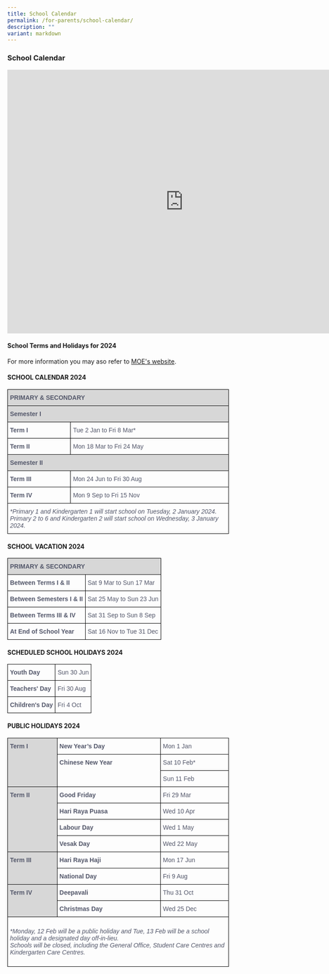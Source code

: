 ```yaml
---
title: School Calendar
permalink: /for-parents/school-calendar/
description: ""
variant: markdown
---
```

### School Calendar

<iframe scrolling="no" frameborder="0" height="600" width="800" style="border: 0" src="https://calendar.google.com/calendar/embed?src=fpps%40moe.edu.sg&amp;ctz=Asia%2FSingapore"></iframe>


#### School Terms and Holidays for 2024

For more information you may aso refer to&nbsp;[MOE's website](https://www.moe.gov.sg/news/press-releases/20230807-school-terms-and-holidays-for-2024).  

#### SCHOOL CALENDAR 2024

<table style="border-collapse: collapse; border-spacing: 0;" class="tg">
<thead>
<tr>
<th colspan="2" style="background-color: rgba(0, 0, 0, 0.15); color: #53576a; font-family: Arial, sans-serif; font-size: 14px; font-weight: bold; overflow: hidden; padding: 10px 5px; text-align: left; vertical-align: top; word-break: normal; border: 1px solid #000000;"><span style="font-style: inherit;">PRIMARY &amp; SECONDARY</span></th>
</tr>
</thead>
<tbody>
<tr>
<td colspan="2" style="background-color: rgba(0, 0, 0, 0.15); color: #53576a; font-family: Arial, sans-serif; font-size: 14px; font-weight: bold; overflow: hidden; padding: 10px 5px; text-align: left; vertical-align: top; word-break: normal; border: 1px solid #000000;">Semester I</td>
</tr>
<tr>
<td style="color: #53576a; font-family: Arial, sans-serif; font-size: 14px; font-weight: bold; overflow: hidden; padding: 10px 5px; text-align: left; vertical-align: top; word-break: normal; border: 1px solid #000000;"><span style="font-weight: bold; font-style: inherit;">Term I</span></td>
<td style="color: #53576a; font-family: Arial, sans-serif; font-size: 14px; overflow: hidden; padding: 10px 5px; text-align: left; vertical-align: top; word-break: normal; border: 1px solid #000000;"><span style="font-weight: inherit; font-style: inherit;">Tue 2 Jan to Fri 8 Mar*</span></td>
</tr>
<tr>
<td style="color: #53576a; font-family: Arial, sans-serif; font-size: 14px; font-weight: bold; overflow: hidden; padding: 10px 5px; text-align: left; vertical-align: top; word-break: normal; border: 1px solid #000000;"><span style="font-weight: bold; font-style: inherit;">Term II</span></td>
<td style="color: #53576a; font-family: Arial, sans-serif; font-size: 14px; overflow: hidden; padding: 10px 5px; text-align: left; vertical-align: top; word-break: normal; border: 1px solid #000000;"><span style="font-weight: inherit; font-style: inherit;">Mon 18 Mar to Fri 24 May</span></td>
</tr>
<tr>
<td colspan="2" style="background-color: rgba(0, 0, 0, 0.15); color: #53576a; font-family: Arial, sans-serif; font-size: 14px; font-weight: bold; overflow: hidden; padding: 10px 5px; text-align: left; vertical-align: top; word-break: normal; border: 1px solid #000000;"><span style="font-weight: bold; font-style: normal;">Semester I</span>I</td>
</tr>
<tr>
<td style="color: #53576a; font-family: Arial, sans-serif; font-size: 14px; font-weight: bold; overflow: hidden; padding: 10px 5px; text-align: left; vertical-align: top; word-break: normal; border: 1px solid #000000;"><span style="font-weight: bold; font-style: inherit;">Term III</span></td>
<td style="color: #53576a; font-family: Arial, sans-serif; font-size: 14px; overflow: hidden; padding: 10px 5px; text-align: left; vertical-align: top; word-break: normal; border: 1px solid #000000;"><span style="font-weight: inherit; font-style: inherit;">Mon 24 Jun to Fri 30 Aug</span></td>
</tr>
<tr>
<td style="color: #53576a; font-family: Arial, sans-serif; font-size: 14px; font-weight: bold; overflow: hidden; padding: 10px 5px; text-align: left; vertical-align: top; word-break: normal; border: 1px solid #000000;"><span style="font-weight: bold; font-style: inherit;">Term IV</span></td>
<td style="color: #53576a; font-family: Arial, sans-serif; font-size: 14px; overflow: hidden; padding: 10px 5px; text-align: left; vertical-align: top; word-break: normal; border: 1px solid #000000;"><span style="font-weight: inherit; font-style: inherit;">Mon 9 Sep to Fri 15 Nov</span></td>
</tr>
<tr>
<td colspan="2" style="border-color:black;border-style:solid;border-width:1px;color:#53576A;font-family:Arial, sans-serif;font-size:14px;font-style:italic;overflow:hidden;padding:10px 5px;text-align:left;vertical-align:top;word-break:normal">*Primary 1 and Kindergarten 1 will start school on Tuesday, 2 January 2024. Primary 2 to 6 and Kindergarten 2 will start school on Wednesday, 3 January 2024.</td>
</tr>
</tbody>
</table>

#### SCHOOL VACATION 2024

<table style="border-collapse:collapse;border-spacing:0" class="tg">
	<thead>
		<tr>
			<th style="background-color:rgba(0, 0, 0, 0.15);border-color:#000000;border-style:solid;border-width:1px;color:#53576A;font-family:Arial, sans-serif;font-size:14px;font-weight:bold;overflow:hidden;padding:10px 5px;text-align:left;vertical-align:top;word-break:normal" colspan="2"><span style="font-weight:700;font-style:normal">PRIMARY &amp; SECONDARY</span></th>
		</tr>
	</thead>
	<tbody>
		<tr>
			<td style="border-color:#000000;border-style:solid;border-width:1px;color:#53576A;font-family:Arial, sans-serif;font-size:14px;font-weight:bold;overflow:hidden;padding:10px 5px;text-align:left;vertical-align:top;word-break:normal"><span style="color: rgb(83, 87, 106); font-family: Arial, sans-serif; font-size: 14px; font-weight: 700;">Between Terms I &amp; II</span></td>
			<td style="border-color:#000000;border-style:solid;border-width:1px;color:#53576A;font-family:Arial, sans-serif;font-size:14px;overflow:hidden;padding:10px 5px;text-align:left;vertical-align:top;word-break:normal">Sat 9 Mar to Sun 17 Mar</td>
		</tr>
		<tr>
			<td style="border-color:#000000;border-style:solid;border-width:1px;color:#53576A;font-family:Arial, sans-serif;font-size:14px;font-weight:bold;overflow:hidden;padding:10px 5px;text-align:left;vertical-align:top;word-break:normal"><span style="font-weight:700;font-style:inherit">Between Semesters I &amp; II</span></td>
			<td style="border-color:#000000;border-style:solid;border-width:1px;color:#53576A;font-family:Arial, sans-serif;font-size:14px;overflow:hidden;padding:10px 5px;text-align:left;vertical-align:top;word-break:normal"><span style="font-weight:inherit;font-style:inherit">Sat 25 May to Sun 23 Jun</span></td>
		</tr>
		<tr>
			<td style="border-color:black;border-style:solid;border-width:1px;color:#53576A;font-family:Arial, sans-serif;font-size:14px;font-weight:bold;overflow:hidden;padding:10px 5px;text-align:left;vertical-align:top;word-break:normal"><span style="font-weight:700;font-style:inherit">Between Terms III &amp; IV</span></td>
			<td style="border-color:black;border-style:solid;border-width:1px;color:#53576A;font-family:Arial, sans-serif;font-size:14px;overflow:hidden;padding:10px 5px;text-align:left;vertical-align:top;word-break:normal"><span style="font-weight:inherit;font-style:inherit">Sat 31 Sep to Sun 8 Sep</span></td>
		</tr>
		<tr>
			<td style="border-color:black;border-style:solid;border-width:1px;color:#53576A;font-family:Arial, sans-serif;font-size:14px;font-weight:bold;overflow:hidden;padding:10px 5px;text-align:left;vertical-align:top;word-break:normal"><span style="font-weight:700;font-style:inherit">At End of School Year</span></td>
			<td style="border-color:black;border-style:solid;border-width:1px;color:#53576A;font-family:Arial, sans-serif;font-size:14px;overflow:hidden;padding:10px 5px;text-align:left;vertical-align:top;word-break:normal"><span style="font-weight:inherit;font-style:inherit">Sat 16 Nov to Tue 31 Dec</span></td>
		</tr>
	</tbody>
</table>

#### SCHEDULED SCHOOL HOLIDAYS 2024

<table style="border-collapse:collapse;border-spacing:0" class="tg">
	<thead>
	</thead>
	<tbody>
		<tr>
			<td style="border-color:#000000;border-style:solid;border-width:1px;color:#53576A;font-family:Arial, sans-serif;font-size:14px;font-weight:bold;overflow:hidden;padding:10px 5px;text-align:left;vertical-align:top;word-break:normal">Youth Day</td>
			<td style="border-color:#000000;border-style:solid;border-width:1px;color:#53576A;font-family:Arial, sans-serif;font-size:14px;overflow:hidden;padding:10px 5px;text-align:left;vertical-align:top;word-break:normal"><span style="font-weight:inherit;font-style:inherit">Sun 30 Jun</span></td>
		</tr>
		<tr>
			<td style="border-color:#000000;border-style:solid;border-width:1px;color:#53576A;font-family:Arial, sans-serif;font-size:14px;font-weight:bold;overflow:hidden;padding:10px 5px;text-align:left;vertical-align:top;word-break:normal">Teachers' Day</td>
			<td style="border-color:#000000;border-style:solid;border-width:1px;color:#53576A;font-family:Arial, sans-serif;font-size:14px;overflow:hidden;padding:10px 5px;text-align:left;vertical-align:top;word-break:normal"><span style="font-weight:inherit;font-style:inherit">Fri 30 Aug</span></td>
		</tr>
		<tr>
			<td style="border-color:#000000;border-style:solid;border-width:1px;color:#53576A;font-family:Arial, sans-serif;font-size:14px;font-weight:bold;overflow:hidden;padding:10px 5px;text-align:left;vertical-align:top;word-break:normal"><span style="font-weight:700;font-style:inherit">Children's Day</span></td>
			<td style="border-color:#000000;border-style:solid;border-width:1px;color:#53576A;font-family:Arial, sans-serif;font-size:14px;overflow:hidden;padding:10px 5px;text-align:left;vertical-align:top;word-break:normal"><span style="font-weight:inherit;font-style:inherit">Fri 4 Oct</span></td>
		</tr>
	</tbody>
</table>

#### PUBLIC HOLIDAYS 2024

<table style="border-collapse:collapse;border-spacing:0" class="tg">
	<thead>
		<tr>
			<th style="background-color:rgba(0, 0, 0, 0.15);border-color:black;border-style:solid;border-width:1px;color:#53576A;font-family:Arial, sans-serif;font-size:14px;font-weight:bold;overflow:hidden;padding:10px 5px;text-align:left;vertical-align:top;word-break:normal" rowspan="3">Term I</th>
			<th style="border-color:black;border-style:solid;border-width:1px;color:#53576A;font-family:Arial, sans-serif;font-size:14px;font-weight:bold;overflow:hidden;padding:10px 5px;text-align:left;vertical-align:top;word-break:normal"><span style="font-weight:700;font-style:inherit">New Year’s Day</span></th>
			<th style="border-color:black;border-style:solid;border-width:1px;color:#53576A;font-family:Arial, sans-serif;font-size:14px;font-weight:normal;overflow:hidden;padding:10px 5px;text-align:left;vertical-align:top;word-break:normal"><span style="font-weight:inherit;font-style:inherit">Mon 1 Jan</span></th>
		</tr>
		<tr>
			<th style="border-color:black;border-style:solid;border-width:1px;color:#53576A;font-family:Arial, sans-serif;font-size:14px;font-weight:bold;overflow:hidden;padding:10px 5px;text-align:left;vertical-align:top;word-break:normal" rowspan="2"><span style="font-weight:700;font-style:inherit">Chinese New Year</span></th>
			<th style="border-color:black;border-style:solid;border-width:1px;color:#53576A;font-family:Arial, sans-serif;font-size:14px;font-weight:normal;overflow:hidden;padding:10px 5px;text-align:left;vertical-align:top;word-break:normal">Sat 10 Feb*</th>
		</tr>
		<tr>
			<th style="border-color:black;border-style:solid;border-width:1px;color:#53576A;font-family:Arial, sans-serif;font-size:14px;font-weight:normal;overflow:hidden;padding:10px 5px;text-align:left;vertical-align:top;word-break:normal">Sun 11 Feb</th>
		</tr>
	</thead>
	<tbody>
		<tr>
			<td style="background-color:rgba(0, 0, 0, 0.15);border-color:black;border-style:solid;border-width:1px;color:#53576A;font-family:Arial, sans-serif;font-size:14px;font-weight:bold;overflow:hidden;padding:10px 5px;text-align:left;vertical-align:top;word-break:normal" rowspan="4">Term II</td>
			<td style="border-color:black;border-style:solid;border-width:1px;color:#53576A;font-family:Arial, sans-serif;font-size:14px;font-weight:bold;overflow:hidden;padding:10px 5px;text-align:left;vertical-align:top;word-break:normal"><span style="font-weight:700;font-style:inherit">Good Friday</span></td>
			<td style="border-color:black;border-style:solid;border-width:1px;color:#53576A;font-family:Arial, sans-serif;font-size:14px;overflow:hidden;padding:10px 5px;text-align:left;vertical-align:top;word-break:normal"><span style="font-weight:inherit;font-style:inherit">Fri 29 Mar</span></td>
		</tr>
		<tr>
			<td style="border-color:black;border-style:solid;border-width:1px;color:#53576A;font-family:Arial, sans-serif;font-size:14px;font-weight:bold;overflow:hidden;padding:10px 5px;text-align:left;vertical-align:top;word-break:normal"><span style="color: rgb(83, 87, 106); font-family: Arial, sans-serif; font-size: 14px; font-weight: 700;">Hari Raya Puasa</span></td>
			<td style="border-color:black;border-style:solid;border-width:1px;color:#53576A;font-family:Arial, sans-serif;font-size:14px;overflow:hidden;padding:10px 5px;text-align:left;vertical-align:top;word-break:normal"><span style="font-weight:inherit;font-style:inherit">Wed 10 Apr</span></td>
		</tr>
		<tr>
			<td style="border-color:black;border-style:solid;border-width:1px;color:#53576A;font-family:Arial, sans-serif;font-size:14px;font-weight:bold;overflow:hidden;padding:10px 5px;text-align:left;vertical-align:top;word-break:normal"><span style="color: rgb(83, 87, 106); font-family: Arial, sans-serif; font-size: 14px; font-weight: 700;">Labour Day</span></td>
			<td style="border-color:black;border-style:solid;border-width:1px;color:#53576A;font-family:Arial, sans-serif;font-size:14px;overflow:hidden;padding:10px 5px;text-align:left;vertical-align:top;word-break:normal"><span style="font-weight:inherit;font-style:inherit">Wed 1 May</span></td>
		</tr>
		<tr>
			<td style="border-color:black;border-style:solid;border-width:1px;color:#53576A;font-family:Arial, sans-serif;font-size:14px;font-weight:bold;overflow:hidden;padding:10px 5px;text-align:left;vertical-align:top;word-break:normal"><span style="font-weight:700;font-style:inherit">Vesak Day</span></td>
			<td style="border-color:black;border-style:solid;border-width:1px;color:#53576A;font-family:Arial, sans-serif;font-size:14px;overflow:hidden;padding:10px 5px;text-align:left;vertical-align:top;word-break:normal">Wed 22 May</td>
		</tr>
		<tr>
			<td style="background-color:rgba(0, 0, 0, 0.15);border-color:black;border-style:solid;border-width:1px;color:#53576A;font-family:Arial, sans-serif;font-size:14px;font-weight:bold;overflow:hidden;padding:10px 5px;text-align:left;vertical-align:top;word-break:norma" rowspan="2">Term III</td>
			<td style="border-color:black;border-style:solid;border-width:1px;color:#53576A;font-family:Arial, sans-serif;font-size:14px;font-weight:bold;overflow:hidden;padding:10px 5px;text-align:left;vertical-align:top;word-break:normal"><span style="font-weight:700;font-style:inherit">Hari Raya Haji</span></td>
			<td style="border-color:black;border-style:solid;border-width:1px;color:#53576A;font-family:Arial, sans-serif;font-size:14px;overflow:hidden;padding:10px 5px;text-align:left;vertical-align:top;word-break:normal">Mon 17 Jun</td>
		</tr>
		<tr>
			<td style="border-color:black;border-style:solid;border-width:1px;color:#53576A;font-family:Arial, sans-serif;font-size:14px;font-weight:bold;overflow:hidden;padding:10px 5px;text-align:left;vertical-align:top;word-break:normal"><span style="font-weight:700;font-style:inherit">National Day</span></td>
			<td style="border-color:black;border-style:solid;border-width:1px;color:#53576A;font-family:Arial, sans-serif;font-size:14px;overflow:hidden;padding:10px 5px;text-align:left;vertical-align:top;word-break:normal"><span style="font-weight:inherit;font-style:inherit">Fri 9 Aug</span></td>
		</tr>
		<tr>
			<td style="background-color:rgba(0, 0, 0, 0.15);border-color:black;border-style:solid;border-width:1px;color:#53576A;font-family:Arial, sans-serif;font-size:14px;font-weight:bold;overflow:hidden;padding:10px 5px;text-align:left;vertical-align:top;word-break:norma" rowspan="2">Term IV</td>
			<td style="border-color:black;border-style:solid;border-width:1px;color:#53576A;font-family:Arial, sans-serif;font-size:14px;font-weight:bold;overflow:hidden;padding:10px 5px;text-align:left;vertical-align:top;word-break:normal"><span style="font-weight:700;font-style:inherit">Deepavali</span></td>
			<td style="border-color:black;border-style:solid;border-width:1px;color:#53576A;font-family:Arial, sans-serif;font-size:14px;overflow:hidden;padding:10px 5px;text-align:left;vertical-align:top;word-break:normal"><span style="font-weight:inherit;font-style:inherit">Thu 31 Oct</span></td>
		</tr>
		<tr>
			<td style="border-color:black;border-style:solid;border-width:1px;color:#53576A;font-family:Arial, sans-serif;font-size:14px;font-weight:bold;overflow:hidden;padding:10px 5px;text-align:left;vertical-align:top;word-break:normal"><span style="font-weight:700;font-style:inherit">Christmas Day</span></td>
			<td style="border-color:black;border-style:solid;border-width:1px;color:#53576A;font-family:Arial, sans-serif;font-size:14px;overflow:hidden;padding:10px 5px;text-align:left;vertical-align:top;word-break:normal">Wed 25 Dec</td>
		</tr>
		<tr>
			<td style="border-color:black;border-style:solid;border-width:1px;color:#53576A;font-family:Arial, sans-serif;font-size:14px;font-style:italic;overflow:hidden;padding:10px 5px;text-align:left;vertical-align:top;word-break:normal" colspan="3">
			<p><span style="font-weight:inherit">*Monday, 12 Feb will be a public holiday and Tue, 13 Feb 
			will be a school holiday and a designated day off-in-lieu.<br>
			Schools will be closed, including the General Office, Student Care Centres and Kindergarten Care Centres.</span></p>
			</td>
		</tr>
	</tbody>
</table>